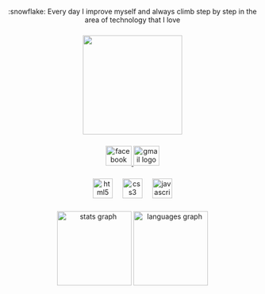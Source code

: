 <p align="center">:snowflake: Every day I improve myself and always climb step by step in the area of ​​technology that I love</p>

###

<div align="center">
  <img height="200" src="https://scontent.fxap4-1.fna.fbcdn.net/v/t39.30808-6/366742640_3684701785095686_8055195604061435919_n.jpg?_nc_cat=105&ccb=1-7&_nc_sid=6ee11a&_nc_eui2=AeHNggKnLZ4moFIqz5gbgB3530s69EZsjwHfSzr0RmyPAdckUqcpyrGkCocTF7O5drCucqkxlxjyXloBXi6FMFiM&_nc_ohc=lkEZ-nsWAfsQ7kNvgH50DDm&_nc_oc=AdjdWzug5CpWYh6zg2jB8M3m_n7FE1maW7xd_wuOT7RtefvtvTOyR_Z3vxCN1fLTXPU&_nc_zt=23&_nc_ht=scontent.fxap4-1.fna&_nc_gid=APgy9HADAjQplRVvtArJXto&oh=00_AYCgavdTyeEVHMf07ed7abL_SX2QIy1pFCT6Cqq3YwtxUA&oe=67B5597C"  />
</div>

###

<div align="center">
  <a href="https://www.facebook.com/Zanescoartfb" target="_blank">
    <img src="https://raw.githubusercontent.com/maurodesouza/profile-readme-generator/master/src/assets/icons/social/facebook/default.svg" width="52" height="40" alt="facebook logo"  />
  </a>
  <a href="arthursanderzanesco@gmail.com" target="_blank">
    <img src="https://raw.githubusercontent.com/maurodesouza/profile-readme-generator/master/src/assets/icons/social/gmail/default.svg" width="52" height="40" alt="gmail logo"  />
  </a>
</div>

###

<div align="center">
  <img src="https://cdn.jsdelivr.net/gh/devicons/devicon/icons/html5/html5-original.svg" height="40" alt="html5 logo"  />
  <img width="12" />
  <img src="https://cdn.jsdelivr.net/gh/devicons/devicon/icons/css3/css3-original.svg" height="40" alt="css3 logo"  />
  <img width="12" />
  <img src="https://cdn.jsdelivr.net/gh/devicons/devicon/icons/javascript/javascript-original.svg" height="40" alt="javascript logo"  />
</div>

###

<div align="center">
  <img src="https://github-readme-stats.vercel.app/api?username=ArthurZanesco2025&hide_title=false&hide_rank=false&show_icons=true&include_all_commits=true&count_private=true&disable_animations=false&theme=dracula&locale=en&hide_border=false&order=1" height="150" alt="stats graph"  />
  <img src="https://github-readme-stats.vercel.app/api/top-langs?username=ArthurZanesco2025&locale=en&hide_title=false&layout=compact&card_width=320&langs_count=5&theme=dracula&hide_border=false&order=2" height="150" alt="languages graph"  />
</div>

###
